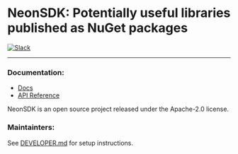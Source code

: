 # NeonSDK: Potentially useful libraries published as NuGet packages

[![Slack](https://img.shields.io/badge/Slack-4A154B?style=for-the-badge&logo=slack&logoColor=white)](https://communityinviter.com/apps/neonforge/neonforge)

---

### Documentation:
- [Docs](https://docs.neonforge.com/docs/neonsdk)
- [API Reference](https://api-docs.neonforge.com/neonsdk/api/Neon.html)

NeonSDK is an open source project released under the Apache-2.0 license.

### Maintainters:

See [DEVELOPER.md](Doc/DEVELOPER.md) for setup instructions.
